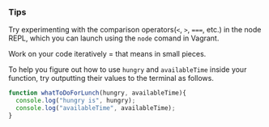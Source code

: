 ### Tips

Try experimenting with the comparison operators(`<`, `>`, `===`, etc.) in the node REPL, which you can launch using the `node` comand in Vagrant.

Work on your code iteratively = that means in small pieces.

To help you figure out how to use `hungry` and `availableTime` inside your function, try outputting their values to the terminal as follows.

```javascript
function whatToDoForLunch(hungry, availableTime){
  console.log("hungry is", hungry);
  console.log("availableTime", availableTime);
}
```